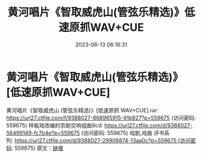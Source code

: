﻿---
title: 黄河唱片《智取威虎山(管弦乐精选)》低速原抓WAV+CUE
date: 2023-06-13 06:16:31
categories: WAV车载音乐、镜像
tags: 华语中文
---
# 黄河唱片《智取威虎山(管弦乐精选)》[低速原抓WAV+CUE]

黄河唱片《智取威虎山 (管弦乐精选)》[低速原抓 WAV+CUE].rar: https://url27.ctfile.com/f/9388027-868965915-91b927?p=559675
(访问密码: 559675)
样板戏改编的京剧交响组曲9cd: https://url27.ctfile.com/d/9388027-56499149-fc7b4e?p=559675
(访问密码: 559675)
戏剧,戏曲 评书系列: https://url27.ctfile.com/d/9388027-29908874-13aa0c?p=559675 (访问密码:
559675)
原文：[链接](https://blog.sina.com.cn/s/blog_1647c7e76010312bc.html)